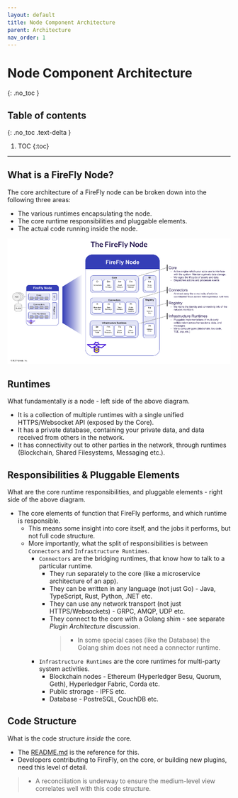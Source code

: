 ```yaml
---
layout: default
title: Node Component Architecture
parent: Architecture
nav_order: 1
---
```


# Node Component Architecture
{: .no_toc }

## Table of contents
{: .no_toc .text-delta }

1. TOC
{:toc}

---

## What is a FireFly Node?

The core architecture of a FireFly node can be broken down into the following three areas:

* The various runtimes encapsulating the node.
* The core runtime responsibilities and pluggable elements.
* The actual code running inside the node.

![Node Component Architecture](../images/firefly_node.png "Periodic Table of Elements")

## Runtimes

What fundamentally *is* a node - left side of the above diagram.

* It is a collection of multiple runtimes with a single unified HTTPS/Websocket API (exposed by the Core).
* It has a private database, containing your private data, and data received from others in the network.
* It has connectivity out to other parties in the network, through runtimes (Blockchain, Shared Filesystems, Messaging etc.).

## Responsibilities & Pluggable Elements

What are the core runtime responsibilities, and pluggable elements - right side of the above diagram.

- The core elements of function that FireFly performs, and which runtime is responsible.
   - This means some insight into core itself, and the jobs it performs, but not full code structure.
   - More importantly, what the split of responsibilities is between `Connectors` and `Infrastructure Runtimes`.
      - `Connectors` are the bridging runtimes, that know how to talk to a particular runtime.
          - They run separately to the core (like a microservice architecture of an app).
          - They can be written in any language (not just Go) - Java, TypeScript, Rust, Python, .NET etc.
          - They can use any network transport (not just HTTPS/Websockets) - GRPC, AMQP, UDP etc.
          - They connect to the core with a Golang shim - see separate _Plugin Architecture_ discussion.
            > - In some special cases (like the Database) the Golang shim does not need a connector runtime.
      - `Infrastructure Runtimes` are the core runtimes for multi-party system activities.
         - Blockchain nodes - Ethereum (Hyperledger Besu, Quorum, Geth), Hyperledger Fabric, Corda etc.
         - Public strorage - IPFS etc.
         - Database - PostreSQL, CouchDB etc.

## Code Structure

What is the code structure *inside* the core.
  - The [README.md](https://github.com/kaleido-io/firefly) is the reference for this.
  - Developers contributing to FireFly, on the core, or building new plugins, need this level of detail.
  > - A reconciliation is underway to ensure the medium-level view correlates well with this code structure.
